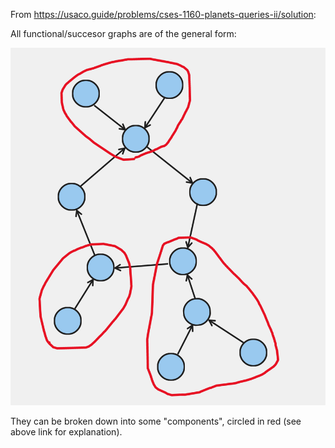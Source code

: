 From https://usaco.guide/problems/cses-1160-planets-queries-ii/solution:

All functional/succesor graphs are of the general form: 

![alt text](images/image.png)

They can be broken down into some "components", circled in red (see above link for explanation).
